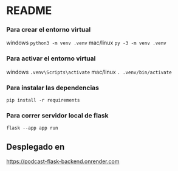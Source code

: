 # README

### Para crear el entorno virtual
windows
`python3 -m venv .venv`
mac/linux
`py -3 -m venv .venv`

### Para activar el entorno virtual
windows
`.venv\Scripts\activate`
mac/linux
`. .venv/bin/activate`

### Para instalar las dependencias 
`pip install -r requirements`

### Para correr servidor local de flask
`flask --app app run`

## Desplegado en
https://podcast-flask-backend.onrender.com
